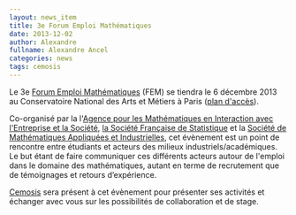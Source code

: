 ```yaml
---
layout: news_item
title: 3e Forum Emploi Mathématiques
date: 2013-12-02
author: Alexandre
fullname: Alexandre Ancel
categories: news
tags: cemosis
---
```


Le 3e [Forum Emploi Mathématiques](http://www.forum-emploi-maths.org/) (FEM) se tiendra le 6 décembre 2013 au Conservatoire National des Arts et Métiers à Paris ([plan d'accès](https://www.google.fr/maps/preview#!data=!1m4!1m3!1d3250!2d2.3550472!3d48.8668574!4m12!2m11!1m10!1s0x0%3A0x46dad820509383bc!3m8!1m3!1d84435!2d7.7801151!3d48.5984714!3m2!1i1024!2i768!4f13.1)).

Co-organisé par la l'[Agence pour les Mathématiques en Interaction avec l'Entreprise et la Société](http://www.agence-maths-entreprises.fr/a/?q=fr), [la Société Française de Statistique](http://www.sfds.asso.fr/) et la [Société de Mathématiques Appliquées et Industrielles](http://smai.emath.fr/), cet évènement est un point de rencontre entre étudiants et acteurs des milieux industriels/académiques. Le but étant de faire communiquer ces différents acteurs autour de l'emploi dans le domaine des mathématiques, autant en terme de recrutement que de témoignages et retours d’expérience.

[Cemosis](http://www.cemosis.fr/) sera présent à cet évènement pour présenter ses activités et échanger avec vous sur les possibilités de collaboration et de stage.
